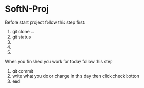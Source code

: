 # SoftN-Proj

Before start project follow this step first:

1. git clone ...
2. git status 
3. 
4.
5.

When you finished you work for today follow this step

1. git commit 
2. write what you do or change in this day then click check botton
3. end
